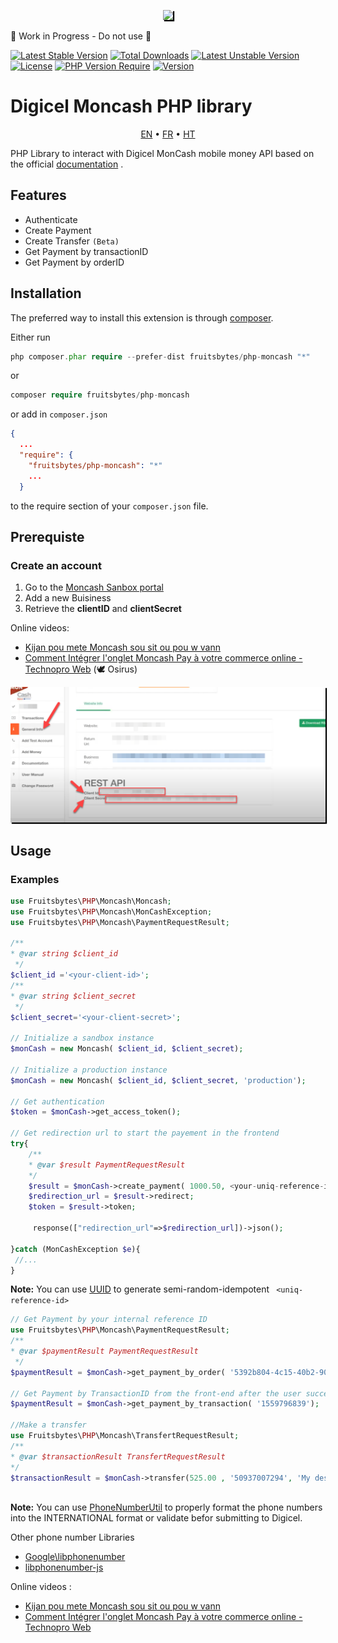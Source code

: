 <p align="center">
<a href="https://www.digicelgroup.com/ht/en/moncash/business.html" target="_blank">
<img style="box-shadow: 2px 2px 1px #000000" src="https://www.digicelgroup.com/etc/designs/haiti-en-moncash/_jcr_content/global/headerLogo.asset.spool/MonCash_Logo-180-90-white.png" width="200"></a></p>


🚧 Work in Progress - Do not use 🚧

[![Latest Stable Version](http://poser.pugx.org/fruitsbytes/php-moncash/v)](https://packagist.org/packages/fruitsbytes/php-moncash) [![Total Downloads](http://poser.pugx.org/fruitsbytes/php-moncash/downloads)](https://packagist.org/packages/fruitsbytes/php-moncash) [![Latest Unstable Version](http://poser.pugx.org/fruitsbytes/php-moncash/v/unstable)](https://packagist.org/packages/fruitsbytes/php-moncash) [![License](http://poser.pugx.org/fruitsbytes/php-moncash/license)](https://packagist.org/packages/fruitsbytes/php-moncash) [![PHP Version Require](http://poser.pugx.org/fruitsbytes/php-moncash/require/php)](https://packagist.org/packages/fruitsbytes/php-moncash)
[![Version](http://poser.pugx.org/fruitsbytes/php-moncash/version)](https://packagist.org/packages/fruitsbytes/php-moncash)


Digicel Moncash PHP library
=============
<p align="center">
    <a href="/README.md">EN</a> • <a href="/README.fr.md">FR</a> • <a href="/README.ht.md">HT</a>
</p>

PHP Library to interact with Digicel MonCash mobile money API based on the
official [documentation](https://sandbox.moncashbutton.digicelgroup.com/Moncash-business/resources/doc/RestAPI_MonCash_doc.pdf)
.


Features
------------

- Authenticate
- Create Payment
- Create Transfer `(Beta)`
- Get Payment by transactionID
- Get Payment by orderID

Installation
------------

The preferred way to install this extension is through [composer](http://getcomposer.org/download/).

Either run

```php
php composer.phar require --prefer-dist fruitsbytes/php-moncash "*"
```

or

```php
composer require fruitsbytes/php-moncash
```

or add in `composer.json` 

```json
{
  ...
  "require": {
    "fruitsbytes/php-moncash": "*"
    ...
  }


```

to the require section of your `composer.json` file.


Prerequiste
-----

<h3>Create an account</h3>

1) Go to the [Moncash Sanbox portal](https://sandbox.moncashbutton.digicelgroup.com/Moncash-business/New)
2) Add a new Buisiness
3) Retrieve the <b>clientID</b> and <b>clientSecret</b>

Online videos:
- [Kijan pou mete Moncash sou sit ou pou w vann](https://youtu.be/lE3ejFT11_w)
- [Comment Intégrer l'onglet Moncash Pay à votre commerce online - Technopro Web](https://youtu.be/NiWYrO_E5ik)  (🕊 Osirus)

<p align="center">
<a href="https://www.digicelgroup.com/ht/en/moncash/business.html" target="_blank">
<img style="box-shadow: 2px 2px 1px #000000" 
src="/demo_1.png" width="700"></a></p>



Usage
--------
<h3>Examples</h3>

```php
use Fruitsbytes\PHP\Moncash\Moncash;
use Fruitsbytes\PHP\Moncash\MonCashException;
use Fruitsbytes\PHP\Moncash\PaymentRequestResult;

/**
* @var string $client_id
 */
$client_id ='<your-client-id>';
/**
* @var string $client_secret
 */
$client_secret='<your-client-secret>';

// Initialize a sandbox instance
$monCash = new Moncash( $client_id, $client_secret);

// Initialize a production instance
$monCash = new Moncash( $client_id, $client_secret, 'production');

// Get authentication
$token = $monCash->get_access_token();

// Get redirection url to start the payement in the frontend
try{
    /**
    * @var $result PaymentRequestResult
    */
    $result = $monCash->create_payment( 1000.50, <your-uniq-reference-id>);
    $redirection_url = $result->redirect;
    $token = $result->token;
    
     response(["redirection_url"=>$redirection_url])->json();
    
}catch (MonCashException $e){
 //...
}
```

<b>Note:</b> You can use  [UUID](https://github.com/ramsey/uuid) to generate
semi-random-idempotent ` <uniq-reference-id>`

```php
// Get Payment by your internal reference ID
use Fruitsbytes\PHP\Moncash\PaymentRequestResult;
/**
* @var $paymentResult PaymentRequestResult
 */
$paymentResult = $monCash->get_payment_by_order( '5392b804-4c15-40b2-9049-f7a471df15fd');

// Get Payment by TransactionID from the front-end after the user successfully went through the payment process
$paymentResult = $monCash->get_payment_by_transaction( '1559796839');

//Make a transfer
use Fruitsbytes\PHP\Moncash\TransfertRequestResult;
/**
* @var $transactionResult TransfertRequestResult
*/
$transactionResult = $monCash->transfer(525.00 , '50937007294', 'My description');
 
```

<b>Note:</b> You can
use [PhoneNumberUtil](https://github.com/giggsey/libphonenumber-for-php/blob/master/docs/PhoneNumberUtil.md) to properly
format the phone numbers into the INTERNATIONAL format or validate befor submitting to Digicel.

Other phone number Libraries

- [Google\libphonenumber](https://github.com/google/libphonenumber)
- [libphonenumber-js](https://gitlab.com/catamphetamine/libphonenumber-js#readme)

Online videos :
- [Kijan pou mete Moncash sou sit ou pou w vann](https://youtu.be/lE3ejFT11_w)
- [Comment Intégrer l'onglet Moncash Pay à votre commerce online - Technopro Web](https://youtu.be/NiWYrO_E5ik)
